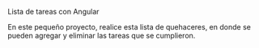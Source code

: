 Lista de tareas con Angular

En este pequeño proyecto, realice esta lista de quehaceres, en donde se pueden agregar y eliminar las tareas que se cumplieron.
